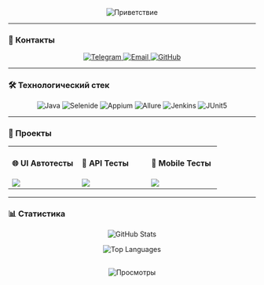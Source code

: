 <div align="center">
  <img src="https://readme-typing-svg.demolab.com?font=Fira+Code&weight=500&size=26&duration=2800&pause=800&color=7A7A7A&background=FFFFFF00&width=435&lines=Привет%2C+я+Мария+Гришина;QA+Automation+Engineer" alt="Приветствие" />
</div>

---

### 📍 Контакты
<p align="center">
  <a href="https://t.me/mariyalgri">
    <img src="https://img.shields.io/badge/-Telegram-181818?style=for-the-badge&logo=telegram&logoColor=white" alt="Telegram">
  </a>
  <a href="mailto:panch-maria@yandex.ru">
    <img src="https://img.shields.io/badge/-Email-181818?style=for-the-badge&logo=mail.ru&logoColor=white" alt="Email">
  </a>
  <a href="https://github.com/MariaLGri">
    <img src="https://img.shields.io/badge/-GitHub-181818?style=for-the-badge&logo=github&logoColor=white" alt="GitHub">
  </a>
</p>

---

### 🛠 Технологический стек
<p align="center">
  <img src="https://img.shields.io/badge/Java-181818?style=flat-square&logo=openjdk&logoColor=white" alt="Java">
  <img src="https://img.shields.io/badge/Selenide-181818?style=flat-square&logo=selenium&logoColor=white" alt="Selenide">
  <img src="https://img.shields.io/badge/Appium-181818?style=flat-square&logo=appium&logoColor=white" alt="Appium">
  <img src="https://img.shields.io/badge/Allure-181818?style=flat-square&logo=allure&logoColor=white" alt="Allure">
  <img src="https://img.shields.io/badge/Jenkins-181818?style=flat-square&logo=jenkins&logoColor=white" alt="Jenkins">
  <img src="https://img.shields.io/badge/JUnit5-181818?style=flat-square&logo=junit5&logoColor=white" alt="JUnit5">
</p>

---

### 🎯 Проекты

<table>
  <tr>
    <td width="33%">
      <h4>🌐 UI Автотесты</h4>
      <a href="https://github.com/MariaLGri/UI_final_project">
        <img src="https://github-readme-stats.vercel.app/api/pin/?username=MariaLGri&repo=UI_final_project&theme=dark" />
      </a>
    </td>
    <td width="33%">
      <h4>🔌 API Тесты</h4>
      <a href="https://github.com/MariaLGri/Api_final_project">
        <img src="https://github-readme-stats.vercel.app/api/pin/?username=MariaLGri&repo=Api_final_project&theme=dark" />
      </a>
    </td>
    <td width="33%">
      <h4>📱 Mobile Тесты</h4>
      <a href="https://github.com/MariaLGri/mobile_automation_final_project">
        <img src="https://github-readme-stats.vercel.app/api/pin/?username=MariaLGri&repo=mobile_automation_final_project&theme=dark" />
      </a>
    </td>
  </tr>
</table>

---

### 📊 Статистика
<div align="center">
  
![GitHub Stats](https://github-readme-stats.vercel.app/api?username=MariaLGri&show_icons=true&bg_color=00000000&title_color=7a7a7a&text_color=9a9a9a&icon_color=5a5a5a&hide_border=true)

![Top Languages](https://github-readme-stats.vercel.app/api/top-langs/?username=MariaLGri&layout=compact&bg_color=00000000&title_color=7a7a7a&text_color=9a9a9a&hide_border=true)

</div>

<div align="center" style="margin-top: 30px;">
  <img src="https://komarev.com/ghpvc/?username=MariaLGri&color=7a7a7a&style=flat-square" alt="Просмотры" />
</div>
